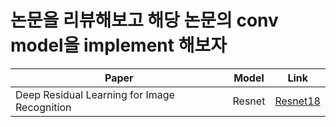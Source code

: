 # 논문을 리뷰해보고 해당 논문의 conv model을 implement 해보자
|Paper|Model|Link|
|---|---|---|
|Deep Residual Learning for Image Recognition|Resnet|[Resnet18](https://github.com/3n952/Conv_model_study/tree/main/resnet)|
